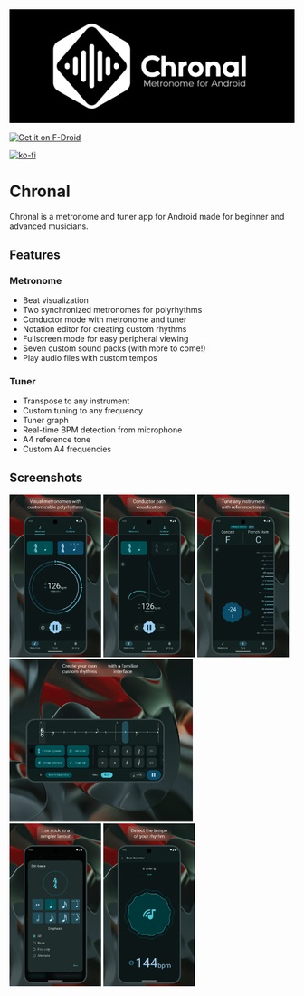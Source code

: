 <img src="metadata/en-US/images/featureGraphic.png" alt="Chronal logo">

[<img src="https://f-droid.org/badge/get-it-on.png" alt="Get it on F-Droid" height="80">](https://f-droid.org/packages/dev.cognitivity.chronal)

[![ko-fi](https://ko-fi.com/img/githubbutton_sm.svg)](https://ko-fi.com/M4M41JEDWA)

# Chronal
Chronal is a metronome and tuner app for Android made for beginner and advanced musicians. 

## Features

### Metronome
* Beat visualization
* Two synchronized metronomes for polyrhythms
* Conductor mode with metronome and tuner
* Notation editor for creating custom rhythms
* Fullscreen mode for easy peripheral viewing
* Seven custom sound packs (with more to come!)
* Play audio files with custom tempos

### Tuner
* Transpose to any instrument
* Custom tuning to any frequency
* Tuner graph
* Real-time BPM detection from microphone
* A4 reference tone
* Custom A4 frequencies

## Screenshots

<p>
  <img src="metadata/en-US/images/phoneScreenshots/1.png" alt="Visual metronomes with customizable polyrhythms" height="288px">
  <img src="metadata/en-US/images/phoneScreenshots/2.png" alt="Conductor path visualization" height="288px">
  <img src="metadata/en-US/images/phoneScreenshots/3.png" alt="Tune any instrument with reference tones" height="288px">
  <br />
  <img src="metadata/en-US/images/phoneScreenshots/4.png" alt="Create your own custom rhythms" height="288px"><img src="metadata/en-US/images/phoneScreenshots/5.png" alt="with a familiar interface" height="288px">
  <br />
  <img src="metadata/en-US/images/phoneScreenshots/6.png" alt="...or stick to a simpler layout" height="288px">
  <img src="metadata/en-US/images/phoneScreenshots/7.png" alt="Detect the tempo of your rhythm" height="288px">
</p>